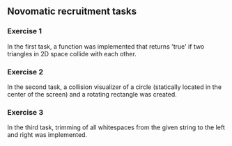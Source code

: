 ## Novomatic recruitment tasks
### Exercise 1
In the first task, a function was implemented that returns 'true' if two triangles in 2D space collide with each other.


### Exercise 2
In the second task, a collision visualizer of a circle (statically located in the center of the screen) and a rotating rectangle was created.


### Exercise 3
In the third task, trimming of all whitespaces from the given string to the left and right was implemented.

